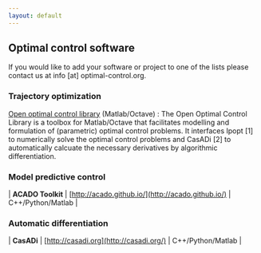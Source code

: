 ```yaml
---
layout: default
---
```


## Optimal control software 

If you would like to add your software or project to one of the lists please contact us at info [at] optimal-control.org.

### Trajectory optimization

[Open optimal control library](https://openocl.org) (Matlab/Octave)
: The Open Optimal Control Library is a toolbox for Matlab/Octave that facilitates modelling and formulation of (parametric) optimal control problems. It interfaces Ipopt [1] to numerically solve the optimal control problems and CasADi [2] to automatically calcuate the necessary derivatives by algorithmic differentiation.

### Model predictive control

| __ACADO Toolkit__                | [http://acado.github.io/](http://acado.github.io/) | C++/Python/Matlab  |

### Automatic differentiation

| __CasADi__                       | [http://casadi.org](http://casadi.org/)            | C++/Python/Matlab  |
